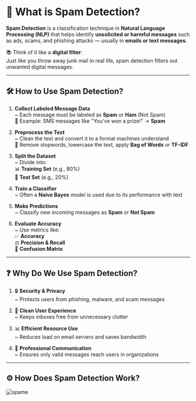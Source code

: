 # 📧 What is Spam Detection?

**Spam Detection** is a classification technique in **Natural Language Processing (NLP)** that helps identify **unsolicited or harmful messages** such as ads, scams, and phishing attacks — usually in **emails or text messages**.

📚 Think of it like a **digital filter**:  
Just like you throw away junk mail in real life, spam detection filters out unwanted digital messages.

---

## 🛠️ How to Use Spam Detection?

1. **Collect Labeled Message Data**  
   ~ Each message must be labeled as **Spam** or **Ham** (Not Spam)  
   📄 Example: SMS messages like "You’ve won a prize!" → **Spam**

2. **Preprocess the Text**  
   ~ Clean the text and convert it to a format machines understand  
   🧹 Remove stopwords, lowercase the text, apply **Bag of Words** or **TF-IDF**

3. **Split the Dataset**  
   ~ Divide into:  
   📊 **Training Set** (e.g., 80%)  
   🧪 **Test Set** (e.g., 20%)

4. **Train a Classifier**  
   ~ Often a **Naive Bayes** model is used due to its performance with text

5. **Make Predictions**  
   ~ Classify new incoming messages as **Spam** or **Not Spam**

6. **Evaluate Accuracy**  
   ~ Use metrics like:  
   ✅ **Accuracy**  
   ⚖️ **Precision & Recall**  
   🧮 **Confusion Matrix**

---

## ❓ Why Do We Use Spam Detection?

1. 🔒 **Security & Privacy**  
   ~ Protects users from phishing, malware, and scam messages

2. 🧹 **Clean User Experience**  
   ~ Keeps inboxes free from unnecessary clutter

3. 📊 **Efficient Resource Use**  
   ~ Reduces load on email servers and saves bandwidth

4. 💼 **Professional Communication**  
   ~ Ensures only valid messages reach users in organizations

---

## ⚙️ How Does Spam Detection Work?


![spame](https://github.com/user-attachments/assets/610a9194-4d25-49f7-bf26-50ff28f4f4e1)
